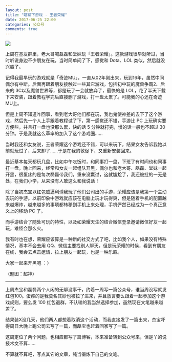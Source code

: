 ```yaml
---
layout: post
title: "瞎聊下游戏 - 王者荣耀"
date: 2017-06-25 22:00
categories: 公众号
comments: true
---
```


![](https://tankywoo-wb.b0.upaiyun.com/wangzherongyao.jpg)

上周在基友群里，老大哥喊磊磊和堂妹玩「王者荣耀」。这款游戏很早就听过，当时听说身边不少朋友在玩，当时简单问了下，感觉和 Dota、LOL 类似，然后就没兴趣了。

记得我最早玩的游戏就是「奇迹MU」，一直从02年刚出来，玩到16年，虽然中间偶尔有中断。后面再跟着朋友接触过一些其它游戏，包括初中玩的魔兽争霸2、后来的 3C以及魔兽世界等，都是玩了一会就放弃了，最快的是 LOL，花了半天下载下来安装，跟着教程学完后直接删了游戏，打一盘太累了。可能我的心还在奇迹MU上。

但是上周不知道咋回事，看到老大哥他们都在玩，我也鬼使神差的去下了这个游戏，然后先一个人上手跟着教程试了下，第一感觉还不错，手游比 PC 上玩确实要方便些，并且打一盘也没那么累，快的话 5 分钟就打完，慢的话一般也不超过 30 分钟。于是我就这么草率的加入了这个游戏圈……

当时我还和女友说，王者荣耀这个游戏还不错，可以来玩下，结果女友告诉我她以前就玩过了，后来卸了……于是在我的敦促下，又重新安装回来。

最近基本每天都玩几盘，比如中午吃饭时，和同事打一盘，下班了有时间也和同事打一盘，晚上回来，经常和女友一起组队开黑，偶尔也和老大哥、磊磊、堂妹一起开黑，很蛋疼的是每次磊磊带我们，重来没赢过，这就尴尬了，我还被批的一无是处，在我们小学，从来没有人敢这么和我说话！

除了当初杰宝以红包威逼利诱我玩了他们公司出的手游，荣耀应该是我第一个主动去玩的手游。以前印象中游戏就应该在电脑上玩才玩得爽，但是随着手机的配置越来越爆炸，越来越多的事项都转移到手机上来处理，手机俨然已经成为一个真正意义上的移动 PC 了。

而手游结合了随处可玩的特性，以及如荣耀天生的结合微信登录邀请微信好友一起玩，难怪会那么火。

我有时也在想，荣耀应该算是一种新的社交方式了吧，比如我个人，如果没有特殊情况，基本不会去用 QQ、微信主要找别人聊天，但是玩荣耀的时候，看到有朋友在线，我会去点击邀请，拉上朋友一起玩，也是一种乐趣。

大家一起来开黑吧 ：）

（题图：超神）

---

上周杰宝和磊磊两个人闲的无聊没事干，约着一周写一篇公众号，谁当周没写就发红包100。蛋疼的是我莫名其妙也被拉了进来，并且放言要么跟着一起参加这个游戏规则，要么发 100 红包退群，不认输的我当然选择参加，虽然现在文笔越来越差了。

结果装X没几天，他们两人都想着取消这个活动，而我直接发了一篇出来，杰宝吓得周日大晚上跑公司去写了一篇，而磊宝也赶着回家写了一篇。

这周定位了两个问题，也相应都写了篇博客，本来准备转到公众号来，但是丫的说技术文不算……

不算就不算吧，写点其它的文章，纯当锻炼下自己的文笔。

